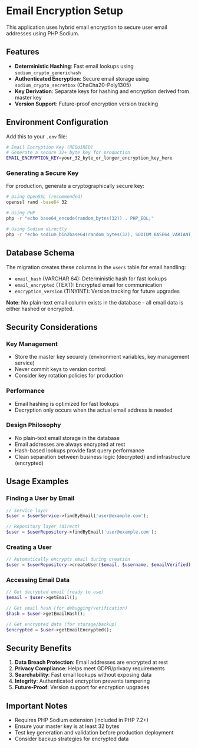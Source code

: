 # Email Encryption Setup

This application uses hybrid email encryption to secure user email addresses using PHP Sodium.

## Features

- **Deterministic Hashing**: Fast email lookups using `sodium_crypto_generichash`
- **Authenticated Encryption**: Secure email storage using `sodium_crypto_secretbox` (ChaCha20-Poly1305)
- **Key Derivation**: Separate keys for hashing and encryption derived from master key
- **Version Support**: Future-proof encryption version tracking

## Environment Configuration

Add this to your `.env` file:

```bash
# Email Encryption Key (REQUIRED)
# Generate a secure 32+ byte key for production
EMAIL_ENCRYPTION_KEY=your_32_byte_or_longer_encryption_key_here
```

### Generating a Secure Key

For production, generate a cryptographically secure key:

```bash
# Using OpenSSL (recommended)
openssl rand -base64 32

# Using PHP
php -r "echo base64_encode(random_bytes(32)) . PHP_EOL;"

# Using Sodium directly
php -r "echo sodium_bin2base64(random_bytes(32), SODIUM_BASE64_VARIANT_ORIGINAL) . PHP_EOL;"
```

## Database Schema

The migration creates these columns in the `users` table for email handling:

- `email_hash` (VARCHAR 64): Deterministic hash for fast lookups
- `email_encrypted` (TEXT): Encrypted email for communication
- `encryption_version` (TINYINT): Version tracking for future upgrades

**Note**: No plain-text email column exists in the database - all email data is either hashed or encrypted.

## Security Considerations

### Key Management
- Store the master key securely (environment variables, key management service)
- Never commit keys to version control
- Consider key rotation policies for production

### Performance
- Email hashing is optimized for fast lookups
- Decryption only occurs when the actual email address is needed

### Design Philosophy
- No plain-text email storage in the database
- Email addresses are always encrypted at rest
- Hash-based lookups provide fast query performance
- Clean separation between business logic (decrypted) and infrastructure (encrypted)

## Usage Examples

### Finding a User by Email
```php
// Service layer
$user = $userService->findByEmail('user@example.com');

// Repository layer (direct)
$user = $userRepository->findByEmail('user@example.com');
```

### Creating a User
```php
// Automatically encrypts email during creation
$user = $userRepository->createUser($email, $username, $emailVerified);
```

### Accessing Email Data
```php
// Get decrypted email (ready to use)
$email = $user->getEmail();

// Get email hash (for debugging/verification)
$hash = $user->getEmailHash();

// Get encrypted data (for storage/backup)
$encrypted = $user->getEmailEncrypted();
```

## Security Benefits

1. **Data Breach Protection**: Email addresses are encrypted at rest
2. **Privacy Compliance**: Helps meet GDPR/privacy requirements  
3. **Searchability**: Fast email lookups without exposing data
4. **Integrity**: Authenticated encryption prevents tampering
5. **Future-Proof**: Version support for encryption upgrades

## Important Notes

- Requires PHP Sodium extension (included in PHP 7.2+)
- Ensure your master key is at least 32 bytes
- Test key generation and validation before production deployment
- Consider backup strategies for encrypted data
